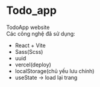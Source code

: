 # Todo_app
TodoApp website
<br>
Các công nghệ đã sử dụng:
- React + Vite
- Sass(Scss)
- uuid
- vercel(deploy)
- localStorage(chủ yếu lưu chính)
- useState -> load lại trang 
